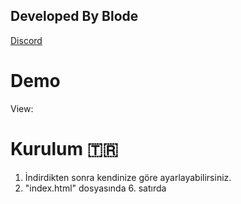 ## Developed By Blode

[Discord](https://discord.com/users/1102137974981922829)

# Demo

View: 

# Kurulum 🇹🇷

1. İndirdikten sonra kendinize göre ayarlayabilirsiniz.
2. "index.html" dosyasında 6. satırda <title> etiketi içinde yazanları değiştirin.
3. "index.html" dosyasında 13. satırda <img> etiketi içinde resim linkini değiştirin.
4. "index.html" dosyasında 17, 18, 20 ve 21. satırda yer alan yazıları kendinize göre ayarlayın.
5. "index.html" dosyasında 24. satırda yer alan discord kullanıcı linkindeki "id" yi değişin. örn: https://discord.com/users/KULLANICI-ADI-İD
6. "index.html" dosyasında 27. satırda yer alan instagram hesap linkini değişin.
7. "index.html" dosyasında 34 ve 40. satırda yer alan yazılım programlama dillerini bildiğiniz dillerle değiştirin.
8. "index.html" dosyasında 45 ve 50. satırda yer alan <footer> kodunu kaldırabilirsiniz.
9. "style.css" dosyasında 8. sayırda yer alan "background" yerine arka plan resim urlini ekleyin.
10. Ve artık hazır!

# Installation 🇺🇸
1. After downloading, you can customize according to your preferences.
2. Change what's written inside the <title> tag on line 6 in the "index.html" file.
3. Replace the image link inside the <img> tag on line 13 in the "index.html" file.
4. Adjust the texts on lines 17, 18, 20, and 21 in the "index.html" file to your liking.
5. Change the "id" in the Discord user link on line 24 in the "index.html" file. e.g., https://discord.com/users/USERNAME-ID
6. Replace the Instagram account link on line 27 in the "index.html" file.
7. Replace the programming languages mentioned on lines 34 and 40 in the "index.html" file with the languages you know.
8. You can remove the <footer> code on lines 45 and 50 in the "index.html" file if you wish.
8. In the "style.css" file, replace "background" with the background image URL on line 8.
9. And now you're ready to go!

## Profile
<h2 align="center">
<img alt="followers" title="Github'dan Takip Et" src="https://img.shields.io/github/followers/efwlxc?color=236ad3&labelColor=1155ba&style=for-the-badge&logo=github&label=follower" width="110px" /></a>
 <br> </br>
<img style="border-radius: 10px;" width="50%" src="https://vibescripts.com.tr/public/image-upload/uploads/d0a910639b850aecc99078aae7c37e05.jpeg">
</h2>

## 💰 You can help me by Donating
[![BuyMeACoffee](https://img.shields.io/badge/Buy%20Me%20a%20Coffee-ffdd00?style=for-the-badge&logo=buy-me-a-coffee&logoColor=black)](https://buymeacoffee.com/efwlxc) 
